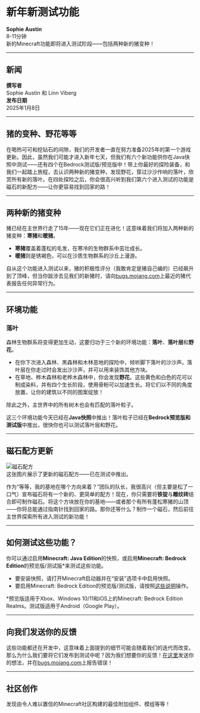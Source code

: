 
# 新年新测试功能

**Sophie Austin**  
8-11分钟  
新的Minecraft功能即将进入测试阶段——包括两种新的猪变种！

---

## 新闻

**撰写者**  
Sophie Austin 和 Linn Viberg  
**发布日期**  
2025年1月8日  

---

## 猪的变种、野花等等

在喝热可可和挖钻石的间隙，我们的开发者一直在努力准备2025年的第一个游戏更新。因此，虽然我们可能才进入新年七天，但我们有六个新功能供你在Java快照中测试——还有四个在Bedrock测试版/预览版中！带上你最好的探险装备，和我们一起踏上旅程，去认识两种新的猪变种，发现野花，穿过沙沙作响的落叶，欣赏所有新的落叶。在四处探险之后，你会很高兴听到我们第六个进入测试的功能是磁石的新配方——让你更容易找到回家的路！

---

## 两种新的猪变种

猪已经在主世界行走了15年——现在它们正在进化！这意味着我们将加入两种新的猪变种：**寒猪**和**暖猪**。  

- **寒猪**覆盖着蓬松的毛发，在寒冷的生物群系中茁壮成长。  
- **暖猪**则是锈褐色，可以在沙质生物群系的沙丘上漫游。  

自从这个功能进入测试以来，猪的积极性评分（我敢肯定是猪自己编的）已经飙升到了顶峰，但当你跋涉去见我们的新猪时，请向[bugs.mojang.com](https://bugs.mojang.com)上最近的猪代表报告任何异常行为。

---

## 环境功能

### 落叶

森林生物群系将变得更加生动，这要归功于三个新的环境功能：**落叶**、**落叶层**和**野花**。

- 在你下次进入森林、黑森林和木林恶地的探险中，倾听脚下落叶的沙沙声。落叶层在你走过时会发出沙沙声，并可以用来装饰其他方块。  
- 在草地、桦木森林和老桦木森林中，你会发现**野花**。这些黄色和白色的花可以制成染料，并有四个生长阶段，使用骨粉可以加速生长。将它们以不同的角度放置，让你的建筑以不同的图案绽放！  

除此之外，主世界中的所有树木也会有匹配的落叶粒子。

这三个环境功能今天已经在**Java快照**中推出！落叶粒子已经在**Bedrock预览版和测试版**中推出，很快你也可以测试落叶层和野花。

---

## 磁石配方更新

![磁石配方](image-link.png)  
这张图片展示了更新的磁石配方——已在测试中推出。

作为“等等，我的基地在哪个方向来着？”团队的队长，我很高兴（但主要是松了一口气）宣布磁石将有一个新的、更简单的配方！现在，你只需要将**铁锭**与**雕纹砖**结合即可制作磁石。将这个方块放在你的基地——或者那个有所有蓬松寒猪的山顶——你将总能通过指南针找到回家的路。那你还等什么？制作一个磁石，然后前往主世界探索所有进入测试的新功能！

---

## 如何测试这些功能？

你可以通过启用**Minecraft: Java Edition**的快照，或启用**Minecraft: Bedrock Edition**的预览版/测试版*来测试这些功能。  

- 要安装快照，请打开Minecraft启动器并在“安装”选项卡中启用快照。  
- 要启用Minecraft: Bedrock Edition的预览版/测试版，请按照[这些说明](https://example.com)操作。  

*预览版适用于Xbox、Windows 10/11和iOS上的Minecraft: Bedrock Edition Realms。测试版适用于Android（Google Play）。

---

## 向我们发送你的反馈

这些功能都还在开发中，这意味着上面提到的细节可能会随着我们的迭代而改变。那么为什么我们要将它们发布到测试中呢？因为我们想要你的反馈！[在这里](https://example.com/feedback)发送你的想法，并在[bugs.mojang.com](https://bugs.mojang.com)上报告错误！

---

## 社区创作

发现由令人难以置信的Minecraft社区构建的最佳附加组件、模组等等！
